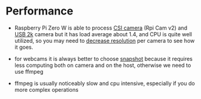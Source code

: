# Performance

- Raspberry Pi Zero W is able to process [CSI camera](./config.for.camera.csi.libcamera.md)
  (Rpi Cam v2) and [USB 2k](./config.for.camera.usb.md) camera
  but it has load average about 1.4, and CPU is quite well utilized, so you may
  need to [decrease resolution](./configuration.tuning.md) per camera to see how
  it goes.

- for webcams it is always better to choose [snapshot](./config.for.camera.snapshot.md)
  because it requires less computing both on camera and on the host,
  otherwise we need to use ffmpeg

- ffmpeg is usually noticeably slow and cpu intensive, especially if you do more
  complex operations
